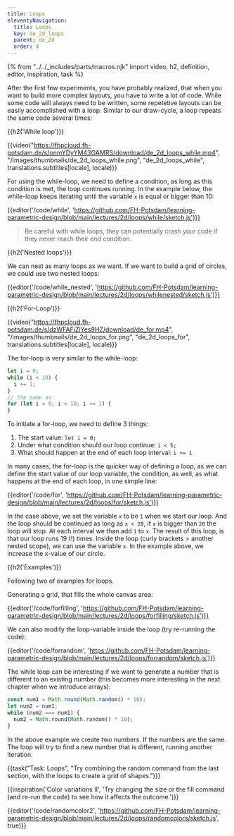 ```yaml
---
title: Loops
eleventyNavigation:
  title: Loops
  key: de_2d_loops
  parent: de_2d
  order: 4
---
```


{% from "../../_includes/parts/macros.njk" import video, h2, definition, editor, inspiration, task %}

After the first few experiments, you have probably realized, that when you want to build more complex layouts, you have to write a lot of code. While some code will always need to be written, some repetetive layouts can be easily accomplished with a loop. Similar to our draw-cycle, a loop repeats the same code several times:

{{h2('While loop')}}

{{video("https://fhpcloud.fh-potsdam.de/s/onmYDyYM43GAMRS/download/de_2d_loops_while.mp4", "/images/thumbnails/de_2d_loops_while.png", "de_2d_loops_while", translations.subtitles[locale], locale)}}
<!--
de:https://fhpcloud.fh-potsdam.de/s/Yt5xr8GX8RE6b6g/download/de_while.mp4
en:https://fhpcloud.fh-potsdam.de/s/onmYDyYM43GAMRS
-->

For using the while-loop, we need to define a condition, as long as this condition is met, the loop continues running. In the example below, the while-loop keeps iterating until the variable `x` is equal or bigger than 10:

{{editor('/code/while', 'https://github.com/FH-Potsdam/learning-parametric-design/blob/main/lectures/2d/loops/while/sketch.js')}}

> Be careful with while loops, they can potentially crash your code if they never reach their end condition.

{{h2('Nested loops')}}

We can nest as many loops as we want. If we want to build a grid of circles, we could use two nested loops:

{{editor('/code/while_nested', 'https://github.com/FH-Potsdam/learning-parametric-design/blob/main/lectures/2d/loops/whilenested/sketch.js')}}

{{h2('For-Loop')}}

{{video("https://fhpcloud.fh-potsdam.de/s/dzWFAFiZiYes9HZ/download/de_for.mp4", "/images/thumbnails/de_2d_loops_for.png", "de_2d_loops_for", translations.subtitles[locale], locale)}}
<!--
de:https://fhpcloud.fh-potsdam.de/s/2e55m4LqkzpYKPy/download/de_for.mp4
en:https://fhpcloud.fh-potsdam.de/s/dzWFAFiZiYes9HZ/download/de_for.mp4
-->

The for-loop is very similar to the while-loop:

```js
let i = 0;
while (i < 10) {
  i += 1;
}
// the same as:
for (let i = 0; i < 10; i += 1) {
}
```

To initiate a for-loop, we need to define 3 things:

1. The start value: `let i = 0;`
2. Under what condition should our loop continue: `i < 5;`
3. What should happen at the end of each loop interval: `i += 1`

In many cases, the for-loop is the quicker way of defining a loop, as we can define the start value of our loop variable, the condition, as well, as what happens at the end of each loop, in one simple line:

{{editor('/code/for', 'https://github.com/FH-Potsdam/learning-parametric-design/blob/main/lectures/2d/loops/for/sketch.js')}}

In the case above, we set the variable `x` to be `1` when we start our loop. And the loop should be continued as long as `x < 20`, if `x` is bigger than `20` the loop will stop. At each interval we than add `1` to `x`. The result of this loop, is that our loop runs 19 (!) times. Inside the loop (curly brackets > another nested scope), we can use the variable `x`. In the example above, we increase the x-value of our circle.

{{h2('Examples')}}

Following two of examples for loops.

Generating a grid, that fills the whole canvas area:

{{editor('/code/forfilling', 'https://github.com/FH-Potsdam/learning-parametric-design/blob/main/lectures/2d/loops/forfilling/sketch.js')}}

We can also modify the loop-variable inside the loop (try re-running the code):

{{editor('/code/forrandom', 'https://github.com/FH-Potsdam/learning-parametric-design/blob/main/lectures/2d/loops/forrandom/sketch.js')}}

The while loop can be interesting if we want to generate a number that is different to an existing number (this becomes more interesting in the next chapter when we introduce arrays):

```js
const num1 = Math.round(Math.random() * 10);
let num2 = num1;
while (num2 === num1) {
  num2 = Math.round(Math.random() * 10);
}
```

In the above example we create two numbers. If the numbers are the same. The loop will try to find a new number that is different, running another iteration.

{{task("Task: Loops", "Try combining the random command from the last section, with the loops to create a grid of shapes.")}}

{{inspiration('Color variations II', 'Try changing the size or the fill command (and re-run the code) to see how it affects the outcome.')}}

{{editor('/code/randomcolor2', 'https://github.com/FH-Potsdam/learning-parametric-design/blob/main/lectures/2d/loops/randomcolors/sketch.js', true)}}